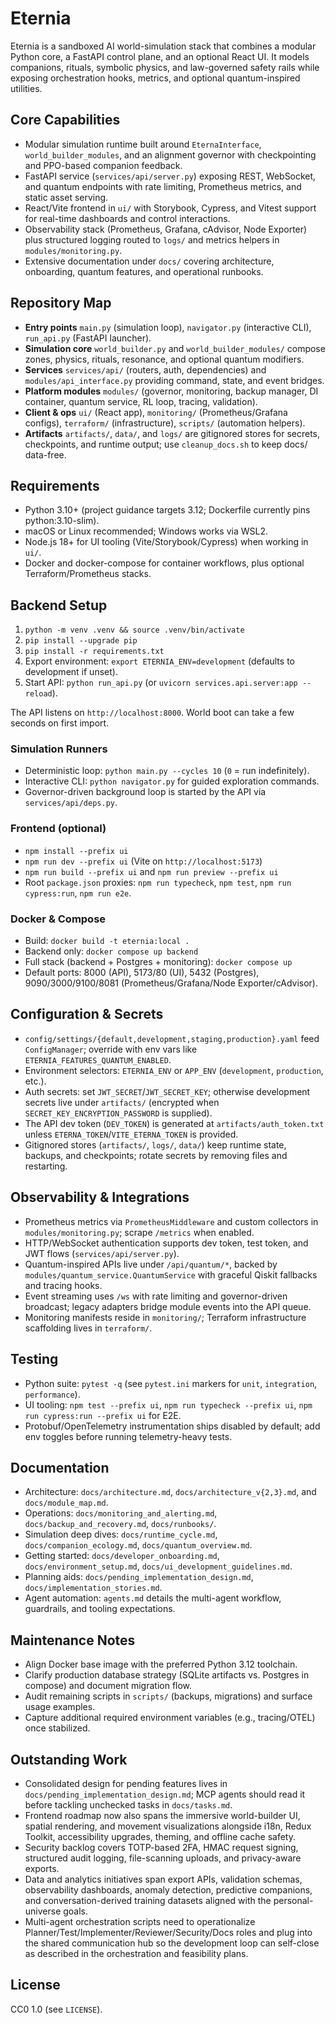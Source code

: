 # Eternia

Eternia is a sandboxed AI world-simulation stack that combines a modular Python core, a FastAPI control plane, and an optional React UI. It models companions, rituals, symbolic physics, and law-governed safety rails while exposing orchestration hooks, metrics, and optional quantum-inspired utilities.

## Core Capabilities
- Modular simulation runtime built around `EternaInterface`, `world_builder_modules`, and an alignment governor with checkpointing and PPO-based companion feedback.
- FastAPI service (`services/api/server.py`) exposing REST, WebSocket, and quantum endpoints with rate limiting, Prometheus metrics, and static asset serving.
- React/Vite frontend in `ui/` with Storybook, Cypress, and Vitest support for real-time dashboards and control interactions.
- Observability stack (Prometheus, Grafana, cAdvisor, Node Exporter) plus structured logging routed to `logs/` and metrics helpers in `modules/monitoring.py`.
- Extensive documentation under `docs/` covering architecture, onboarding, quantum features, and operational runbooks.

## Repository Map
- **Entry points** `main.py` (simulation loop), `navigator.py` (interactive CLI), `run_api.py` (FastAPI launcher).
- **Simulation core** `world_builder.py` and `world_builder_modules/` compose zones, physics, rituals, resonance, and optional quantum modifiers.
- **Services** `services/api/` (routers, auth, dependencies) and `modules/api_interface.py` providing command, state, and event bridges.
- **Platform modules** `modules/` (governor, monitoring, backup manager, DI container, quantum service, RL loop, tracing, validation).
- **Client & ops** `ui/` (React app), `monitoring/` (Prometheus/Grafana configs), `terraform/` (infrastructure), `scripts/` (automation helpers).
- **Artifacts** `artifacts/`, `data/`, and `logs/` are gitignored stores for secrets, checkpoints, and runtime output; use `cleanup_docs.sh` to keep docs/ data-free.

## Requirements
- Python 3.10+ (project guidance targets 3.12; Dockerfile currently pins python:3.10-slim).
- macOS or Linux recommended; Windows works via WSL2.
- Node.js 18+ for UI tooling (Vite/Storybook/Cypress) when working in `ui/`.
- Docker and docker-compose for container workflows, plus optional Terraform/Prometheus stacks.

## Backend Setup
1. `python -m venv .venv && source .venv/bin/activate`
2. `pip install --upgrade pip`
3. `pip install -r requirements.txt`
4. Export environment: `export ETERNIA_ENV=development` (defaults to development if unset).
5. Start API: `python run_api.py` (or `uvicorn services.api.server:app --reload`).

The API listens on `http://localhost:8000`. World boot can take a few seconds on first import.

### Simulation Runners
- Deterministic loop: `python main.py --cycles 10` (`0` = run indefinitely).
- Interactive CLI: `python navigator.py` for guided exploration commands.
- Governor-driven background loop is started by the API via `services/api/deps.py`.

### Frontend (optional)
- `npm install --prefix ui`
- `npm run dev --prefix ui` (Vite on `http://localhost:5173`)
- `npm run build --prefix ui` and `npm run preview --prefix ui`
- Root `package.json` proxies: `npm run typecheck`, `npm test`, `npm run cypress:run`, `npm run e2e`.

### Docker & Compose
- Build: `docker build -t eternia:local .`
- Backend only: `docker compose up backend`
- Full stack (backend + Postgres + monitoring): `docker compose up`
- Default ports: 8000 (API), 5173/80 (UI), 5432 (Postgres), 9090/3000/9100/8081 (Prometheus/Grafana/Node Exporter/cAdvisor).

## Configuration & Secrets
- `config/settings/{default,development,staging,production}.yaml` feed `ConfigManager`; override with env vars like `ETERNIA_FEATURES_QUANTUM_ENABLED`.
- Environment selectors: `ETERNIA_ENV` or `APP_ENV` (`development`, `production`, etc.).
- Auth secrets: set `JWT_SECRET`/`JWT_SECRET_KEY`; otherwise development secrets live under `artifacts/` (encrypted when `SECRET_KEY_ENCRYPTION_PASSWORD` is supplied).
- The API dev token (`DEV_TOKEN`) is generated at `artifacts/auth_token.txt` unless `ETERNA_TOKEN`/`VITE_ETERNA_TOKEN` is provided.
- Gitignored stores (`artifacts/`, `logs/`, `data/`) keep runtime state, backups, and checkpoints; rotate secrets by removing files and restarting.

## Observability & Integrations
- Prometheus metrics via `PrometheusMiddleware` and custom collectors in `modules/monitoring.py`; scrape `/metrics` when enabled.
- HTTP/WebSocket authentication supports dev token, test token, and JWT flows (`services/api/server.py`).
- Quantum-inspired APIs live under `/api/quantum/*`, backed by `modules/quantum_service.QuantumService` with graceful Qiskit fallbacks and tracing hooks.
- Event streaming uses `/ws` with rate limiting and governor-driven broadcast; legacy adapters bridge module events into the API queue.
- Monitoring manifests reside in `monitoring/`; Terraform infrastructure scaffolding lives in `terraform/`.

## Testing
- Python suite: `pytest -q` (see `pytest.ini` markers for `unit`, `integration`, `performance`).
- UI tooling: `npm test --prefix ui`, `npm run typecheck --prefix ui`, `npm run cypress:run --prefix ui` for E2E.
- Protobuf/OpenTelemetry instrumentation ships disabled by default; add env toggles before running telemetry-heavy tests.

## Documentation
- Architecture: `docs/architecture.md`, `docs/architecture_v{2,3}.md`, and `docs/module_map.md`.
- Operations: `docs/monitoring_and_alerting.md`, `docs/backup_and_recovery.md`, `docs/runbooks/`.
- Simulation deep dives: `docs/runtime_cycle.md`, `docs/companion_ecology.md`, `docs/quantum_overview.md`.
- Getting started: `docs/developer_onboarding.md`, `docs/environment_setup.md`, `docs/ui_development_guidelines.md`.
- Planning aids: `docs/pending_implementation_design.md`, `docs/implementation_stories.md`.
- Agent automation: `agents.md` details the multi-agent workflow, guardrails, and tooling expectations.

## Maintenance Notes
- Align Docker base image with the preferred Python 3.12 toolchain.
- Clarify production database strategy (SQLite artifacts vs. Postgres in compose) and document migration flow.
- Audit remaining scripts in `scripts/` (backups, migrations) and surface usage examples.
- Capture additional required environment variables (e.g., tracing/OTEL) once stabilized.

## Outstanding Work
- Consolidated design for pending features lives in `docs/pending_implementation_design.md`; MCP agents should read it before tackling unchecked tasks in `docs/tasks.md`.
- Frontend roadmap now also spans the immersive world-builder UI, spatial rendering, and movement visualizations alongside i18n, Redux Toolkit, accessibility upgrades, theming, and offline cache safety.
- Security backlog covers TOTP-based 2FA, HMAC request signing, structured audit logging, file-scanning uploads, and privacy-aware exports.
- Data and analytics initiatives span export APIs, validation schemas, observability dashboards, anomaly detection, predictive companions, and conversation-derived training datasets aligned with the personal-universe goals.
- Multi-agent orchestration scripts need to operationalize Planner/Test/Implementer/Reviewer/Security/Docs roles and plug into the shared communication hub so the development loop can self-close as described in the orchestration and feasibility plans.

## License
CC0 1.0 (see `LICENSE`).
